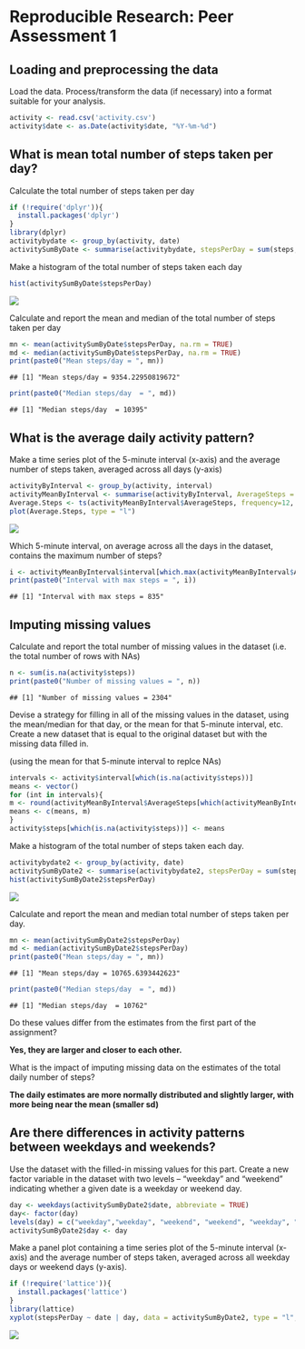 # Reproducible Research: Peer Assessment 1


## Loading and preprocessing the data

Load the data.
Process/transform the data (if necessary) into a format suitable for your analysis.


```r
activity <- read.csv('activity.csv')
activity$date <- as.Date(activity$date, "%Y-%m-%d")
```


## What is mean total number of steps taken per day?

Calculate the total number of steps taken per day


```r
if (!require('dplyr')){ 
  install.packages('dplyr') 
}
library(dplyr)
activitybydate <- group_by(activity, date)
activitySumByDate <- summarise(activitybydate, stepsPerDay = sum(steps, na.rm = TRUE))
```

Make a histogram of the total number of steps taken each day


```r
hist(activitySumByDate$stepsPerDay)
```

![](PA1_template_files/figure-html/unnamed-chunk-3-1.png) 

Calculate and report the mean and median of the total number of steps taken per day


```r
mn <- mean(activitySumByDate$stepsPerDay, na.rm = TRUE)
md <- median(activitySumByDate$stepsPerDay, na.rm = TRUE)
print(paste0("Mean steps/day = ", mn))
```

```
## [1] "Mean steps/day = 9354.22950819672"
```

```r
print(paste0("Median steps/day  = ", md))
```

```
## [1] "Median steps/day  = 10395"
```


## What is the average daily activity pattern?

Make a time series plot of the 5-minute interval (x-axis) and the average number of steps taken, averaged across all days (y-axis)


```r
activityByInterval <- group_by(activity, interval)
activityMeanByInterval <- summarise(activityByInterval, AverageSteps = mean(steps, na.rm = TRUE))
Average.Steps <- ts(activityMeanByInterval$AverageSteps, frequency=12, start = c(0,1))
plot(Average.Steps, type = "l")
```

![](PA1_template_files/figure-html/unnamed-chunk-5-1.png) 

Which 5-minute interval, on average across all the days in the dataset, contains the maximum number of steps?


```r
i <- activityMeanByInterval$interval[which.max(activityMeanByInterval$AverageSteps)]
print(paste0("Interval with max steps = ", i))
```

```
## [1] "Interval with max steps = 835"
```


## Imputing missing values

Calculate and report the total number of missing values in the dataset (i.e. the total number of rows with NAs)


```r
n <- sum(is.na(activity$steps))
print(paste0("Number of missing values = ", n))
```

```
## [1] "Number of missing values = 2304"
```

Devise a strategy for filling in all of the missing values in the dataset, using the mean/median for that day, or the mean for that 5-minute interval, etc.
Create a new dataset that is equal to the original dataset but with the missing data filled in.

(using the mean for that 5-minute interval to replce NAs)


```r
intervals <- activity$interval[which(is.na(activity$steps))]
means <- vector()
for (int in intervals){
m <- round(activityMeanByInterval$AverageSteps[which(activityMeanByInterval$interval == int)])
means <- c(means, m)
}
activity$steps[which(is.na(activity$steps))] <- means
```

Make a histogram of the total number of steps taken each day.


```r
activitybydate2 <- group_by(activity, date)
activitySumByDate2 <- summarise(activitybydate2, stepsPerDay = sum(steps))
hist(activitySumByDate2$stepsPerDay)
```

![](PA1_template_files/figure-html/unnamed-chunk-9-1.png) 

Calculate and report the mean and median total number of steps taken per day.


```r
mn <- mean(activitySumByDate2$stepsPerDay)
md <- median(activitySumByDate2$stepsPerDay)
print(paste0("Mean steps/day = ", mn))
```

```
## [1] "Mean steps/day = 10765.6393442623"
```

```r
print(paste0("Median steps/day  = ", md))
```

```
## [1] "Median steps/day  = 10762"
```

Do these values differ from the estimates from the first part of the assignment?

**Yes, they are larger and closer to each other.**

What is the impact of imputing missing data on the estimates of the total daily number of steps?

**The daily estimates are more normally distributed and slightly larger, with more being near the mean (smaller sd)**


## Are there differences in activity patterns between weekdays and weekends?

Use the dataset with the filled-in missing values for this part. Create a new factor variable in the dataset with two levels – “weekday” and “weekend” indicating whether a given date is a weekday or weekend day.


```r
day <- weekdays(activitySumByDate2$date, abbreviate = TRUE)
day<- factor(day)
levels(day) = c("weekday","weekday", "weekend", "weekend", "weekday", "weekday", "weekday")
activitySumByDate2$day <- day
```

Make a panel plot containing a time series plot of the 5-minute interval (x-axis) and the average number of steps taken, averaged across all weekday days or weekend days (y-axis). 


```r
if (!require('lattice')){ 
  install.packages('lattice')
}
library(lattice)
xyplot(stepsPerDay ~ date | day, data = activitySumByDate2, type = "l", layout = c(1, 2))
```

![](PA1_template_files/figure-html/unnamed-chunk-12-1.png) 






